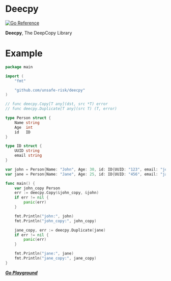 # Deecpy

[![Go Reference](https://img.shields.io/badge/go-reference-%23007d9c?style=for-the-badge&logo=go)](https://pkg.go.dev/github.com/unsafe-risk/deecpy)

**Deecpy**, The DeepCopy Library

# Example

```go
package main

import (
    "fmt"

    "github.com/unsafe-risk/deecpy"
)

// func deecpy.Copy[T any](dst, src *T) error
// func deecpy.Duplicate[T any](src T) (T, error)

type Person struct {
    Name string
    Age  int
    id   ID
}

type ID struct {
    UUID string
    email string
}

var john = Person{Name: "John", Age: 30, id: ID{UUID: "123", email: "john@example.com"}}
var jane = Person{Name: "Jane", Age: 25, id: ID{UUID: "456", email: "jane@example.com"}}

func main() {
    var john_copy Person
    err := deecpy.Copy(&john_copy, &john)
    if err != nil {
        panic(err)
    }

    fmt.Println("john:", john)
    fmt.Println("john_copy:", john_copy)

    jane_copy, err := deecpy.Duplicate(jane)
    if err != nil {
        panic(err)
    }

    fmt.Println("jane:", jane)
    fmt.Println("jane_copy:", jane_copy)
}
```
[***Go Playground***](https://go.dev/play/p/ef0QEoCKuTV)
